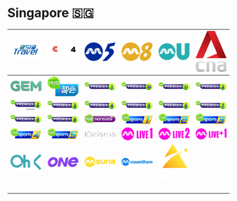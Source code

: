 # Singapore 🇸🇬

| ![asia-travel] | ![cctv4] | ![channel-5] | ![channel-8] | ![channel-u] | ![cna] |
|:---:|:---:|:---:|:---:|:---:|:---:|
| ![gem] | ![hub-e-city] | ![hub-premier-1] | ![hub-premier-10] | ![hub-premier-11] | ![hub-premier-2] |
| ![hub-premier-2-uhd] | ![hub-premier-3] | ![hub-premier-4] | ![hub-premier-5] | ![hub-premier-6] | ![hub-premier-7] |
| ![hub-premier-8] | ![hub-premier-9] | ![hub-sensasi] | ![hub-sports-1] | ![hub-sports-2] | ![hub-sports-3] |
| ![hub-sports-4] | ![hub-sports-5] | ![karisma] | ![live-1] | ![live-2] | ![live-plus-1] |
| ![ohk] | ![one] | ![suria] | ![vasantham] | ![vijay-tv] | ![space] |
| ![space] | ![space] | ![space] | ![space] | ![space] | ![space] |


[asia-travel]:asia-travel-sg.png
[cctv4]:cctv4-sg.png
[channel-5]:channel-5-sg.png
[channel-8]:channel-8-sg.png
[channel-u]:channel-u-sg.png
[cna]:cna-sg.png
[gem]:gem-sg.png
[hub-e-city]:hub-e-city-sg.png
[hub-premier-1]:hub-premier-1-sg.png
[hub-premier-10]:hub-premier-10-sg.png
[hub-premier-11]:hub-premier-11-sg.png
[hub-premier-2]:hub-premier-2-sg.png
[hub-premier-2-uhd]:hub-premier-2-uhd-sg.png
[hub-premier-3]:hub-premier-3-sg.png
[hub-premier-4]:hub-premier-4-sg.png
[hub-premier-5]:hub-premier-5-sg.png
[hub-premier-6]:hub-premier-6-sg.png
[hub-premier-7]:hub-premier-7-sg.png
[hub-premier-8]:hub-premier-8-sg.png
[hub-premier-9]:hub-premier-9-sg.png
[hub-sensasi]:hub-sensasi-sg.png
[hub-sports-1]:hub-sports-1-sg.png
[hub-sports-2]:hub-sports-2-sg.png
[hub-sports-3]:hub-sports-3-sg.png
[hub-sports-4]:hub-sports-4-sg.png
[hub-sports-5]:hub-sports-5-sg.png
[karisma]:karisma-sg.png
[live-1]:live-1-sg.png
[live-2]:live-2-sg.png
[live-plus-1]:live-plus-1-sg.png
[ohk]:ohk-sg.png
[one]:one-sg.png
[suria]:suria-sg.png
[vasantham]:vasantham-sg.png
[vijay-tv]:vijay-tv-sg.png

[space]:../../misc/space-1500.png "Space"

